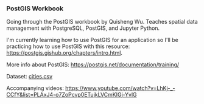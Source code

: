 ### PostGIS Workbook

Going through the PostGIS workbook by Quisheng Wu. Teaches spatial data management with PostgreSQL, PostGIS, and Jupyter Python.

I'm currently learning how to use PostGIS for an application so I'll be practicing how to use PostGIS with this resource: https://postgis.gishub.org/chapters/intro.html.

More info about PostGIS: https://postgis.net/documentation/training/

Dataset: [cities.csv](https://github.com/giswqs/postgis/blob/master/data/cities.csv)

Accompanying videos: https://www.youtube.com/watch?v=LhKj-_-CCfY&list=PLAxJ4-o7ZoPcvp0ETujkLVCmKIGj-YvlG
